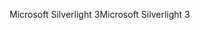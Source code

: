 <span data-ttu-id="e79de-101">Microsoft Silverlight 3</span><span class="sxs-lookup"><span data-stu-id="e79de-101">Microsoft Silverlight 3</span></span>